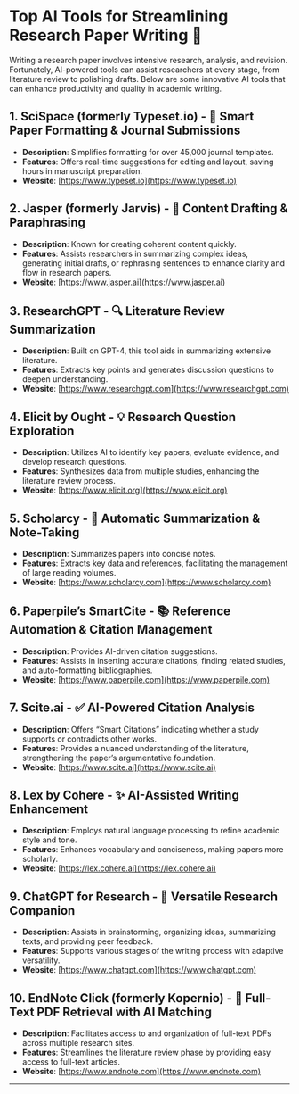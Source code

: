 

# Top AI Tools for Streamlining Research Paper Writing 🚀

Writing a research paper involves intensive research, analysis, and revision. Fortunately, AI-powered tools can assist researchers at every stage, from literature review to polishing drafts. Below are some innovative AI tools that can enhance productivity and quality in academic writing.

## 1. SciSpace (formerly Typeset.io) - 📝 Smart Paper Formatting & Journal Submissions
- **Description**: Simplifies formatting for over 45,000 journal templates.
- **Features**: Offers real-time suggestions for editing and layout, saving hours in manuscript preparation.
- **Website**: [https://www.typeset.io](https://www.typeset.io)

## 2. Jasper (formerly Jarvis) - 🤖 Content Drafting & Paraphrasing
- **Description**: Known for creating coherent content quickly.
- **Features**: Assists researchers in summarizing complex ideas, generating initial drafts, or rephrasing sentences to enhance clarity and flow in research papers.
- **Website**: [https://www.jasper.ai](https://www.jasper.ai)

## 3. ResearchGPT - 🔍 Literature Review Summarization
- **Description**: Built on GPT-4, this tool aids in summarizing extensive literature.
- **Features**: Extracts key points and generates discussion questions to deepen understanding.
- **Website**: [https://www.researchgpt.com](https://www.researchgpt.com)

## 4. Elicit by Ought - 💡 Research Question Exploration
- **Description**: Utilizes AI to identify key papers, evaluate evidence, and develop research questions.
- **Features**: Synthesizes data from multiple studies, enhancing the literature review process.
- **Website**: [https://www.elicit.org](https://www.elicit.org)

## 5. Scholarcy - 📑 Automatic Summarization & Note-Taking
- **Description**: Summarizes papers into concise notes.
- **Features**: Extracts key data and references, facilitating the management of large reading volumes.
- **Website**: [https://www.scholarcy.com](https://www.scholarcy.com)

## 6. Paperpile’s SmartCite - 📚 Reference Automation & Citation Management
- **Description**: Provides AI-driven citation suggestions.
- **Features**: Assists in inserting accurate citations, finding related studies, and auto-formatting bibliographies.
- **Website**: [https://www.paperpile.com](https://www.paperpile.com)

## 7. Scite.ai - ✅ AI-Powered Citation Analysis
- **Description**: Offers “Smart Citations” indicating whether a study supports or contradicts other works.
- **Features**: Provides a nuanced understanding of the literature, strengthening the paper’s argumentative foundation.
- **Website**: [https://www.scite.ai](https://www.scite.ai)

## 8. Lex by Cohere - ✨ AI-Assisted Writing Enhancement
- **Description**: Employs natural language processing to refine academic style and tone.
- **Features**: Enhances vocabulary and conciseness, making papers more scholarly.
- **Website**: [https://lex.cohere.ai](https://lex.cohere.ai)

## 9. ChatGPT for Research - 🧠 Versatile Research Companion
- **Description**: Assists in brainstorming, organizing ideas, summarizing texts, and providing peer feedback.
- **Features**: Supports various stages of the writing process with adaptive versatility.
- **Website**: [https://www.chatgpt.com](https://www.chatgpt.com)

## 10. EndNote Click (formerly Kopernio) - 🔗 Full-Text PDF Retrieval with AI Matching
- **Description**: Facilitates access to and organization of full-text PDFs across multiple research sites.
- **Features**: Streamlines the literature review phase by providing easy access to full-text articles.
- **Website**: [https://www.endnote.com](https://www.endnote.com)

---
